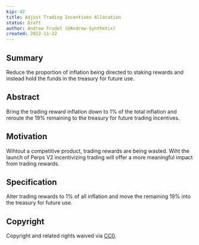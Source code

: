 ```yaml
---
kip: 42
title: Adjust Trading Incentives Allocation 
status: Draft
author: Andrew Trudel (@Andrew-Synthetix)
created: 2022-11-22
---
```


## Summary

Reduce the proportion of inflation being directed to staking rewards and instead hold the funds in the treasury for future use.

## Abstract

Bring the trading reward inflation down to 1% of the total inflation and reroute the 19% remaining to the treasury for future trading incentives.

## Motivation

Wihtout a competitive product, trading rewards are being wasted. Wiht the launch of Perps V2 incentivizing trading will offer a more meaningful impact from trading rewards.

## Specification

Alter trading rewards to 1% of all inflation and move the remaining 19% into the treasury for future use. 

## Copyright

Copyright and related rights waived via [CC0](https://creativecommons.org/publicdomain/zero/1.0/).
